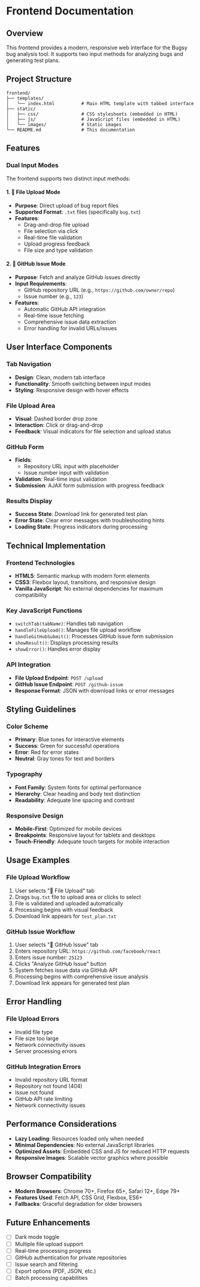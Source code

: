 # Frontend Documentation

## Overview

This frontend provides a modern, responsive web interface for the Bugsy bug analysis tool. It supports two input methods for analyzing bugs and generating test plans.

## Project Structure

```
frontend/
├── templates/
│   └── index.html          # Main HTML template with tabbed interface
├── static/
│   ├── css/                # CSS stylesheets (embedded in HTML)
│   ├── js/                 # JavaScript files (embedded in HTML)
│   └── images/             # Static images
└── README.md               # This documentation
```

## Features

### Dual Input Modes

The frontend supports two distinct input methods:

#### 1. 📁 File Upload Mode
- **Purpose**: Direct upload of bug report files
- **Supported Format**: `.txt` files (specifically `bug.txt`)
- **Features**:
  - Drag-and-drop file upload
  - File selection via click
  - Real-time file validation
  - Upload progress feedback
  - File size and type validation

#### 2. 🐙 GitHub Issue Mode
- **Purpose**: Fetch and analyze GitHub issues directly
- **Input Requirements**:
  - GitHub repository URL (e.g., `https://github.com/owner/repo`)
  - Issue number (e.g., `123`)
- **Features**:
  - Automatic GitHub API integration
  - Real-time issue fetching
  - Comprehensive issue data extraction
  - Error handling for invalid URLs/issues

## User Interface Components

### Tab Navigation
- **Design**: Clean, modern tab interface
- **Functionality**: Smooth switching between input modes
- **Styling**: Responsive design with hover effects

### File Upload Area
- **Visual**: Dashed border drop zone
- **Interaction**: Click or drag-and-drop
- **Feedback**: Visual indicators for file selection and upload status

### GitHub Form
- **Fields**:
  - Repository URL input with placeholder
  - Issue number input with validation
- **Validation**: Real-time input validation
- **Submission**: AJAX form submission with progress feedback

### Results Display
- **Success State**: Download link for generated test plan
- **Error State**: Clear error messages with troubleshooting hints
- **Loading State**: Progress indicators during processing

## Technical Implementation

### Frontend Technologies
- **HTML5**: Semantic markup with modern form elements
- **CSS3**: Flexbox layout, transitions, and responsive design
- **Vanilla JavaScript**: No external dependencies for maximum compatibility

### Key JavaScript Functions
- `switchTab(tabName)`: Handles tab navigation
- `handleFileUpload()`: Manages file upload workflow
- `handleGitHubSubmit()`: Processes GitHub issue form submission
- `showResult()`: Displays processing results
- `showError()`: Handles error display

### API Integration
- **File Upload Endpoint**: `POST /upload`
- **GitHub Issue Endpoint**: `POST /github-issue`
- **Response Format**: JSON with download links or error messages

## Styling Guidelines

### Color Scheme
- **Primary**: Blue tones for interactive elements
- **Success**: Green for successful operations
- **Error**: Red for error states
- **Neutral**: Gray tones for text and borders

### Typography
- **Font Family**: System fonts for optimal performance
- **Hierarchy**: Clear heading and body text distinction
- **Readability**: Adequate line spacing and contrast

### Responsive Design
- **Mobile-First**: Optimized for mobile devices
- **Breakpoints**: Responsive layout for tablets and desktops
- **Touch-Friendly**: Adequate touch targets for mobile interaction

## Usage Examples

### File Upload Workflow
1. User selects "📁 File Upload" tab
2. Drags `bug.txt` file to upload area or clicks to select
3. File is validated and uploaded automatically
4. Processing begins with visual feedback
5. Download link appears for `test_plan.txt`

### GitHub Issue Workflow
1. User selects "🐙 GitHub Issue" tab
2. Enters repository URL: `https://github.com/facebook/react`
3. Enters issue number: `25123`
4. Clicks "Analyze GitHub Issue" button
5. System fetches issue data via GitHub API
6. Processing begins with comprehensive issue analysis
7. Download link appears for generated test plan

## Error Handling

### File Upload Errors
- Invalid file type
- File size too large
- Network connectivity issues
- Server processing errors

### GitHub Integration Errors
- Invalid repository URL format
- Repository not found (404)
- Issue not found
- GitHub API rate limiting
- Network connectivity issues

## Performance Considerations

- **Lazy Loading**: Resources loaded only when needed
- **Minimal Dependencies**: No external JavaScript libraries
- **Optimized Assets**: Embedded CSS and JS for reduced HTTP requests
- **Responsive Images**: Scalable vector graphics where possible

## Browser Compatibility

- **Modern Browsers**: Chrome 70+, Firefox 65+, Safari 12+, Edge 79+
- **Features Used**: Fetch API, CSS Grid, Flexbox, ES6+
- **Fallbacks**: Graceful degradation for older browsers

## Future Enhancements

- [ ] Dark mode toggle
- [ ] Multiple file upload support
- [ ] Real-time processing progress
- [ ] GitHub authentication for private repositories
- [ ] Issue search and filtering
- [ ] Export options (PDF, JSON, etc.)
- [ ] Batch processing capabilities